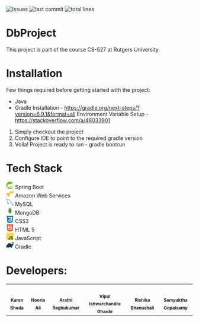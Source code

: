![Issues](https://img.shields.io/github/issues/karanbheda/DbProject)
![last commit](https://img.shields.io/github/last-commit/karanbheda/DbProject)
![total lines](https://img.shields.io/tokei/lines/github/karanbheda/DbProject)

# DbProject
This project is part of the course CS-527 at Rutgers University.

# Installation
Few things required before getting started with the project:
 - Java 
 - Gradle 
      Installation - https://gradle.org/next-steps/?version=6.9.1&format=all
      Environment Variable Setup - https://stackoverflow.com/a/48033901
      
1. Simply checkout the project
2. Configure IDE to point to the required gradle version
3. Voila! Project is ready to run - gradle bootrun

# Tech Stack 
 <img src="https://raw.githubusercontent.com/devicons/devicon/master/icons/spring/spring-original.svg" alt="springboot" width="20" height="20"/> Spring Boot </br>
 <img src="https://raw.githubusercontent.com/devicons/devicon/master/icons/amazonwebservices/amazonwebservices-original.svg" alt="mongo" width="20" height="20"/> Amazon Web Services </br>
 <img src="https://raw.githubusercontent.com/devicons/devicon/master/icons/mysql/mysql-original.svg" alt="mysql" width="20" height="20"/> MySQL </br>
 <img src="https://raw.githubusercontent.com/devicons/devicon/master/icons/mongodb/mongodb-original.svg" alt="mongo" width="20" height="20"/> MongoDB </br>
 <img src="https://raw.githubusercontent.com/devicons/devicon/master/icons/css3/css3-plain.svg" alt="html" width="20" height="20"> CSS3 </br>
 <img src="https://raw.githubusercontent.com/devicons/devicon/master/icons/html5/html5-plain.svg" alt="css" width="20" height="20">  HTML 5 </br>
 <img src="https://raw.githubusercontent.com/devicons/devicon/master/icons/javascript/javascript-original.svg" alt="js" width="20" height="20"/> JavaScript </br>
 <img src="https://raw.githubusercontent.com/devicons/devicon/master/icons/gradle/gradle-plain.svg" alt="gradle" width="20" height="20"/> Gradle </br>
 

# Developers:

  <table>
  <tr>
    <td align="center"><a href="https://github.com/karanbheda"><img src="https://avatars.githubusercontent.com/u/20036739?v=4" width="100px;" alt=""/><br /><sub><b>Karan Bheda</b></sub></a></td>
    <td align="center"><a href="https://github.com/nooriaali9"><img src="https://avatars.githubusercontent.com/u/30815688?v=4" width="100px;" alt=""/><br /><sub><b>Nooria Ali</b></sub></a><br /></td>
    <td align="center"><a href="https://github.com/ArathiReghukumar"><img src="https://avatars.githubusercontent.com/u/50379464?v=4" width="100px;" alt=""/><br /><sub><b>Arathi Reghukumar</b></sub></a><br /></td>
    <td align="center"><a href="https://github.com/Vipul97"><img src="https://avatars.githubusercontent.com/u/16150834?v=4" width="100px;" alt=""/><br /><sub><b>Vipul Ishwarchandra Gharde</b></sub></a><br /></td>
    <td align="center"><a href="https://github.com/rb-rishika"><img src="https://avatars.githubusercontent.com/u/88501367?v=4" width="100px;" alt=""/><br /><sub><b>Rishika Bhanushali</b></sub></a><br /></td>
   <td align="center"><a href="https://github.com/samyukthagopalsamy"><img src="https://avatars.githubusercontent.com/u/38600655?v=4" width="100px;" alt=""/><br /><sub><b>Samyuktha Gopalsamy</b></sub></a><br /></td>
  </tr>
</table>
